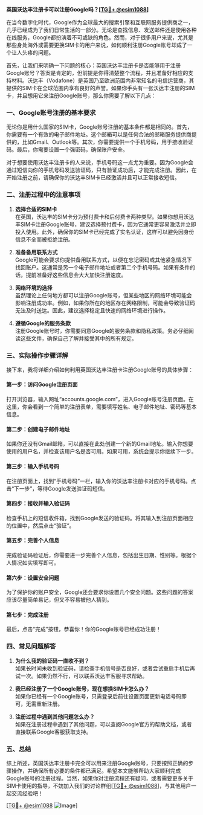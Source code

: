 **英国沃达丰注册卡可以注册Google吗？[[TG💪+ @esim1088](https://t.me/s/esim1088)]**

在当今数字化时代，Google作为全球最大的搜索引擎和互联网服务提供商之一，几乎已经成为了我们日常生活的一部分。无论是查找信息、发送邮件还是使用各种在线服务，Google都扮演着不可或缺的角色。然而，对于很多用户来说，尤其是那些身处海外或需要更换SIM卡的用户来说，如何顺利注册Google账号却成了一个让人头疼的问题。

首先，让我们来明确一下问题的核心：英国沃达丰注册卡是否能够用于注册Google账号？答案是肯定的，但前提是你得清楚整个流程，并且准备好相应的支持材料。沃达丰（Vodafone）是英国乃至欧洲范围内非常知名的电信运营商，其提供的SIM卡在全球范围内享有良好的声誉。如果你手头有一张沃达丰注册的SIM卡，并且想用它来注册Google账号，那么你需要了解以下几点：

### 一、Google账号注册的基本要求

无论你是用什么国家的SIM卡，Google账号注册的基本条件都是相同的。首先，你需要有一个有效的电子邮件地址。这个邮箱可以是任何合法的邮箱服务提供商提供的，比如Gmail、Outlook等。其次，你需要提供一个手机号码，用于接收验证码。最后，你需要设置一个强密码，确保账户安全。

对于想要使用沃达丰注册卡的人来说，手机号码这一点尤为重要。因为Google会通过短信向你的手机号码发送验证码，只有验证成功后，才能完成注册。因此，在开始注册之前，请确保你的沃达丰SIM卡已经激活并且可以正常接收短信。

### 二、注册过程中的注意事项

1. **选择合适的SIM卡**  
   在英国，沃达丰的SIM卡分为预付费卡和后付费卡两种类型。如果你想用沃达丰SIM卡注册Google账号，建议选择预付费卡，因为它通常更容易激活并立即投入使用。此外，确保你的SIM卡已经完成了实名认证，这样可以避免因身份信息不全而被拒绝注册。

2. **准备备用联系方式**  
   Google可能会要求你提供备用联系方式，以便在忘记密码或其他紧急情况下找回账户。这通常是另一个电子邮件地址或者第二个手机号码。如果有条件的话，提前准备好这些信息会大大加快注册速度。

3. **网络环境的选择**  
   虽然理论上任何地方都可以注册Google账号，但某些地区的网络环境可能会影响注册成功率。例如，如果你所在的地区存在网络限制，可能会导致验证码无法及时送达。因此，建议选择稳定且快速的网络环境进行操作。

4. **遵循Google的服务条款**  
   注册Google账号时，你需要同意Google的服务条款和隐私政策。务必仔细阅读这些文件，确保自己了解并接受其中的所有规定。

### 三、实际操作步骤详解

接下来，我将详细介绍如何利用英国沃达丰注册卡注册Google账号的具体步骤：

#### 第一步：访问Google注册页面
打开浏览器，输入网址“accounts.google.com”，进入Google账号注册页面。在这里，你会看到一个简单的注册表单，需要填写姓名、电子邮件地址、密码等基本信息。

#### 第二步：创建电子邮件地址
如果你还没有Gmail邮箱，可以直接在此处创建一个新的Gmail地址。输入你想要使用的用户名，并检查该用户名是否可用。如果可用，系统会提示你继续下一步。

#### 第三步：输入手机号码
在注册页面上，找到“手机号码”一栏，输入你的沃达丰注册卡对应的手机号码。点击“下一步”，等待Google发送验证码短信。

#### 第四步：接收并输入验证码
检查手机上的短信收件箱，找到Google发送的验证码。将其输入到注册页面相应的位置中，然后点击“验证”。

#### 第五步：完善个人信息
完成验证码验证后，你需要进一步完善个人信息，包括出生日期、性别等。根据个人情况如实填写即可。

#### 第六步：设置安全问题
为了保护你的账户安全，Google还会要求你设置几个安全问题。这些问题的答案应该尽量简单易记，但又不容易被他人猜到。

#### 第七步：完成注册
最后，点击“完成”按钮，恭喜你！你的Google账号已经成功注册！

### 四、常见问题解答

1. **为什么我的验证码一直收不到？**  
   如果长时间未收到验证码，请检查手机信号是否良好，或者尝试重启手机后再试一次。如果仍然不行，可以联系沃达丰客服寻求帮助。

2. **我已经注册了一个Google账号，现在想换SIM卡怎么办？**  
   如果你已经有一个Google账号，只需登录后前往设置页面更新电话号码即可，无需重新注册。

3. **注册过程中遇到其他问题怎么办？**  
   如果在注册过程中遇到了其他问题，可以查阅Google官方的帮助文档，或者直接联系Google客服获取支持。

### 五、总结

综上所述，英国沃达丰注册卡完全可以用来注册Google账号，只要按照正确的步骤操作，并确保所有必要的条件都已满足。希望本文能够帮助大家顺利完成Google账号的注册过程。当然，如果你对注册流程还有疑问，或者需要更多关于SIM卡使用的指导，不妨加入我们的讨论群组[[TG💪+ @esim1088](https://t.me/s/esim1088)]，与其他用户一起交流经验吧！

[[TG💪+ @esim1088](https://t.me/s/esim1088) ![Image](https://i.postimg.cc/4NQfJmqS/Snipaste-2025-05-13-00-14-12.png)]